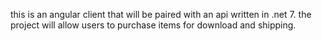 this is an angular client that will be paired with an api written in .net 7. the project will allow users to purchase items for download and shipping.

